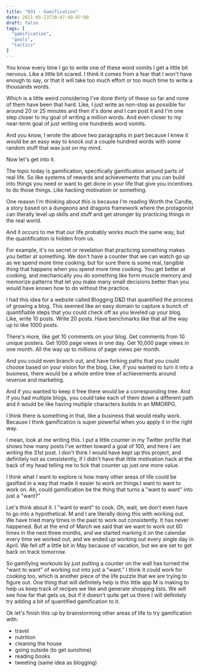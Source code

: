 ```yaml
---
title: "031 - Gamification"
date: 2021-05-23T20:47:49-07:00
draft: false
tags: [
  "gamification",
  "goals",
  "tactics"
]
---
```


You know every time I go to write one of these word vomits I get a
little bit nervous. Like a little bit scared. I think it comes from a
fear that I won't have enough to say, or that it will take too much
effort or too much time to write a thousands words.

Which is a little weird considering I've done thirty of these so far
and none of them have been that hard. Like, I just write as non-stop
as possible for around 20 or 25 minutes and then it's done and I can
post it and I'm one step closer to my goal of writing a million
words. And even closer to my near-term goal of just writing one
hundreds word vomits.

And you know, I wrote the above two paragraphs in part because I knew
it would be an easy way to knock out a couple hundred words with some
random stuff that was just on my mind.

Now let's get into it.

The topic today is gamification, specifically gamification around
parts of real life. So like systems of rewards and achievements that
you can build into things you need or want to get done in your life
that give you incentives to do those things. Like hacking motivation
or something.

One reason I'm thinking about this is because I'm reading Worth the
Candle, a story based on a dungeons and dragons framework where the
protagonist can literally level up skills and stuff and get stronger
by practicing things in the real world.

And it occurs to me that our life probably works much the same way,
but the quantification is hidden from us.

For example, it's no secret or revelation that practicing something
makes you better at something. We don't have a counter that we can
watch go up as we spend more time cooking, but for sure there is some
real, tangible thing that happens when you spend more time
cooking. You get better at cooking, and mechanically you do something
like form muscle memory and memorize patterns that let you make many
small decisions better than you would have known how to do without the
practice.

I had this idea for a website called Blogging D&D that quantified the
process of growing a blog. This seemed like an easy domain to capture
a bunch of quantifiable steps that you could check off as you leveled
up your blog. Like, write 10 posts. Write 20 posts. Have benchmarks
like that all the way up to like 1000 posts.

There's more, like get 10 comments on your blog. Get comments from 10
unique posters. Get 1000 page views in one day. Get 10,000 page views
in one month. All the way up to millions of page views per month.

And you could even branch out, and have forking paths that you could
choose based on your vision for the blog. Like, if you wanted to turn
it into a business, there would be a whole entire tree of achievements
around revenue and marketing.

And if you wanted to keep it free there would be a corresponding
tree. And if you had multiple blogs, you could take each of them down
a different path and it would be like having multiple characters
builds in an MMORPG.

I think there is something in that, like a business that would really
work. Because I think gamification is super powerful when you apply it
in the right way.

I mean, look at me writing this. I put a little counter in my Twitter
profile that shows how many posts I've written toward a goal of 100,
and here I am writing the 31st post. I don't think I would have kept
up this project, and definitely not as consistently, if I didn't have
that little motivation hack at the back of my head telling me to tick
that counter up just one more value.

I think what I want to explore is how many other areas of life could
be gasified in a way that made it easier to work on things I want to
want to work on. Ah, could gamification be the thing that turns a
"want to want" into just a "want?"

Let's think about it. I "want to want" to cook. Oh, wait, we don't
even have to go into a hypothetical. M and I are literally doing this
with working out. We have tried many times in the past to work out
consistently. It has never happened. But at the end of March we said
that we want to work out 60 times in the next three months, and we
started marking it on the calendar every time we worked out, and we
ended up working out every single day in April. We fell off a little
bit in May because of vacation, but we are set to get back on track
tomorrow.

So gamifying workouts by just putting a counter on the wall has turned
the "want to want" of working out into just a "want." I think it could
work for cooking too, which is another piece of the life puzzle that
we are trying to figure out. One thing that will definitely help is
this little app M is making to help us keep track of recipes we like
and generate shopping lists. We will see how far that gets us, but if
it doesn't quite get us there I will definitely try adding a bit of
quantified gamification to it.

Ok let's finish this up by brainstorming other areas of life to try
gamification with:

- travel
- nutrition
- cleaning the house
- going outside (to get sunshine)
- reading books
- tweeting (same idea as blogging)
